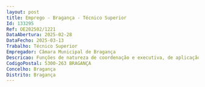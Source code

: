 ```yaml
--- 
layout: post
title: Emprego - Bragança - Técnico Superior
Id: 133295
Ref: OE202502/1221
DataAbertura: 2025-02-28
DataFecho: 2025-03-13
Trabalho: Técnico Superior
Empregador: Câmara Municipal de Bragança
Descricao: Funções de natureza de coordenação e executiva, de aplicação de métodos e processos, com base em diretivas bem definidas e instruções gerais, nas áreas de atuação comuns e instrumentais, designadamente implementa  indicadores mensais de gestão, relativos a cada um dos setores  elabora relatório mensal de atividades e desempenho  promove a contratação pública em conformidade com o Código dos Contratos Públicos  gestão contratual da concessão e fiscalização do Sistema de Gestão de Resíduos e limpeza urbana  aplica os dispositivos legais e regulamentos municipais  diagnóstico e análise técnica de fatores ambientais na implementação, acompanhamento e revisão de modelos associados às metodologias para a sustentabilidade nos processos de planeamento, visando o envolvimento ativo e constante dos diversos agentes locais  elabora, coordena e promove Planos Estratégicos Municipais e Projetos Cofinanciados no âmbito da integração da sustentabilidade nas componentes  Ambiente ,  Alterações Climáticas ,  Economia Circular  e “Construção Sustentável”,  nos instrumentos de planeamento municipal (IGT   PDM, PU, PP)  colabora com os serviços na coordenação económica e salubridade pública na área das respetivas atribuições  coordena e integra comissões de inspeção e vistoria  emite pareceres nos termos da legislação vigente nas componentes de licenciamento e ou exploração, sobre instalações e estabelecimentos e coordena tecnicamente e operacionalmente.As funções exercidas devem ser executadas com responsabilidade e autonomia técnica, sem prejuízo de desempenho de outras tarefas, no âmbito das atribuições e competências do Município.Outras Funções Gestão e manutenção de cemitérios municipais Monitorização e implementação das ações do Plano Municipal de Ação Climática  Desenvolver, implementar e monitorizar outros planos e programas ambientais Realização de vistorias e fiscalizações com vista ao cumprimento da legislação ambiental  Análise de processos de licenciamento ambiental  Analisar e elaborar relatórios de Estudos de Impacto Ambiental Promover campanhas de sensibilização Organizar ações educativas para a comunidade escolar Fomentar parcerias com ONGs e outras entidades locais para promover iniciativas ambientais.
CodigoPostal: 5300-263 BRAGANÇA
Concelho: Bragança
Distrito: Bragança
--- 
```

